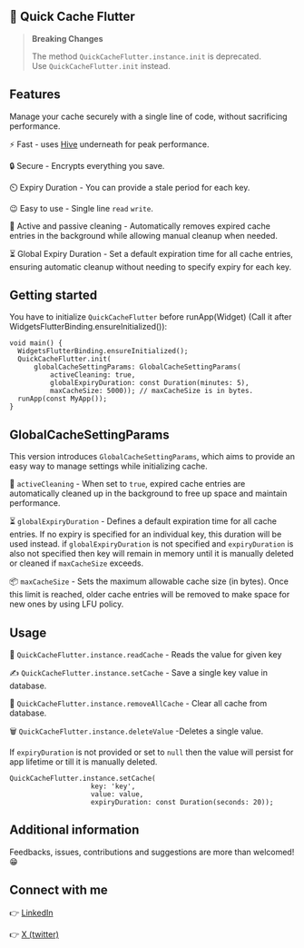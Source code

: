 ## 🚀 Quick Cache Flutter 

> **Breaking Changes**
> 
> The method `QuickCacheFlutter.instance.init` is deprecated.  
> Use `QuickCacheFlutter.init` instead.

## Features

Manage your cache securely with a single line of code, without sacrificing performance.

⚡ Fast - uses [Hive](https://pub.dev/packages/hive) underneath for peak performance.

🔒 Secure - Encrypts everything you save.

⏲️ Expiry Duration - You can provide a stale period for each key.

😉 Easy to use - Single line ``read`` ``write``.

🧹 Active and passive cleaning - Automatically removes expired cache entries in the background while allowing manual cleanup when needed.

⏳ Global Expiry Duration - Set a default expiration time for all cache entries, ensuring automatic cleanup without needing to specify expiry for each key.

## Getting started

You have to initialize ```QuickCacheFlutter``` before runApp(Widget) (Call it after WidgetsFlutterBinding.ensureInitialized()):

```
void main() {
  WidgetsFlutterBinding.ensureInitialized();
  QuickCacheFlutter.init(
      globalCacheSettingParams: GlobalCacheSettingParams(
          activeCleaning: true,
          globalExpiryDuration: const Duration(minutes: 5),
          maxCacheSize: 5000)); // maxCacheSize is in bytes.
  runApp(const MyApp());
}
```
## GlobalCacheSettingParams

This version introduces ``GlobalCacheSettingParams``, which aims to provide an easy way to manage settings while initializing cache.

🧼 ``activeCleaning`` - When set to `true`, expired cache entries are automatically cleaned up in the background to free up space and maintain performance.

⏳ ``globalExpiryDuration`` - Defines a default expiration time for all cache entries. If no expiry is specified for an individual key, this duration will be used instead. if ``globalExpiryDuration`` is not specified and ``expiryDuration`` is also not specified then key will remain in memory until it is manually deleted or cleaned if ``maxCacheSize`` exceeds.

📦 ``maxCacheSize`` - Sets the maximum allowable cache size (in bytes). Once this limit is reached, older cache entries will be removed to make space for new ones by using LFU policy.

## Usage

📖 ``QuickCacheFlutter.instance.readCache`` - Reads the value for given key

✍️ ``QuickCacheFlutter.instance.setCache`` - Save a single key value in database.

🧹 ``QuickCacheFlutter.instance.removeAllCache`` - Clear all cache from database.

🗑️ ``QuickCacheFlutter.instance.deleteValue`` -Deletes a single value.

If ``expiryDuration`` is not provided or set to ``null`` then the value will persist for app lifetime or till it is manually deleted.

```
QuickCacheFlutter.instance.setCache(
                    key: 'key',
                    value: value,
                    expiryDuration: const Duration(seconds: 20));
```

## Additional information

Feedbacks, issues, contributions and suggestions are more than welcomed! 😁

## Connect with me

👉 [LinkedIn](https://www.linkedin.com/in/aditya-dangi-b70604155/)

👉 [X (twitter)](https://twitter.com/_aditya01010101)

